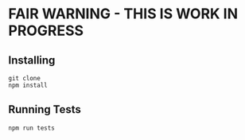 # FAIR WARNING - THIS IS WORK IN PROGRESS

## Installing
```
git clone
npm install
```

## Running Tests
```
npm run tests
```
